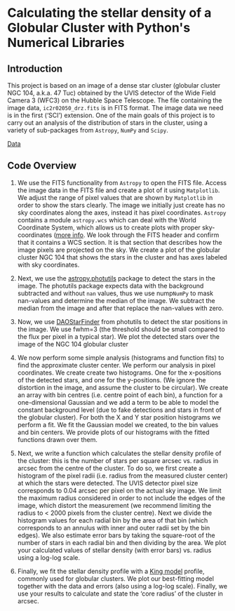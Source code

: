 # Calculating the stellar density of a Globular Cluster with Python's Numerical Libraries

## Introduction

This project is based on an image of a dense star cluster (globular cluster NGC 104, a.k.a. 47 Tuc) obtained by the UVIS detector of the Wide Field Camera 3 (WFC3) on the Hubble Space Telescope. The file containing the image data, `ic2r02050_drz.fits` is in FITS format. The image data we need is in the first (‘SCI’) extension. One of the main goals of this project is to carry out an analysis of the distribution of stars in the cluster, using a variety of sub-packages from `Astropy`, `NumPy` and `Scipy`.

[Data](https://drive.google.com/file/d/11UnLbm49pU8bNdL_FicelwxlQ1TvOVM_/view?usp=sharing)

## Code Overview

1. We use the FITS functionality from `Astropy` to open the FITS file. Access the image data in the FITS file and create a plot of it using `Matplotlib`. We   adjust the range of pixel values that are shown by `Matplotlib` in order to show the stars clearly.  The image we initially just create has no sky coordinates along the axes, instead it has pixel coordinates. `Astropy` contains a module `astropy.wcs` which can deal with the World Coordinate System, which allows us to create plots with proper sky-coordinates ([more info](https://docs.astropy.org/en/stable/wcs/index.html). We look through the FITS header and confirm that it contains a WCS section. It is that section that describes how the image pixels are projected on the sky. We create a plot of the globular cluster NGC 104 that shows the stars in the cluster and has axes labeled with sky coordinates. 

2. Next, we use the [astropy.photutils](https://photutils.readthedocs.io/en/stable/) package to detect the stars in the image. The photutils package expects data with the background subtracted and without ```nan``` values, thus we use nump`NumPy` to mask nan-values and determine the median of the image. We subtract the median from the image and after that replace the nan-values with zero. 

3. Now, we use [DAOStarFinder](https://photutils.readthedocs.io/en/stable/api/photutils.detection.DAOStarFinder.html) from photutils to detect the star positions in the image. We use fwhm=3 (the threshold should be small compared to the flux per pixel in a typical star). We plot the detected stars over the image of the NGC 104 globular cluster 

4. We now perform some simple analysis (histograms and function fits) to find the approximate cluster center. We perform our analysis in pixel coordinates. We create create two histograms. One for the x-positions of the detected stars, and one for the y-positions. (We ignore the distortion in the image, and assume the cluster to be circular). We create an array with bin centres (i.e. centre point of each bin),  a function for a one-dimensional Gaussian and we add a term to be able to model the constant background level (due to fake detections and stars in front of the globular cluster). For both the X and Y star position histograms we perform a fit. We fit the Gaussian model we created, to the bin values and bin centers. We provide plots of our histograms with the fitted functions drawn over them.

5. Next, we write a function which calculates the stellar density profile of the cluster: this is the number of stars per square arcsec vs. radius in arcsec from the centre of the cluster. To do so, we first create a histogram of the pixel radii (i.e. radius from the measured cluster center) at which the stars were detected. The UVIS detector pixel size corresponds to 0.04 arcsec per pixel on the actual sky image. We limit the maximum radius considered in order to not include the edges of the image, which distort the measurement (we recommend limiting the radius to < 2000 pixels from the cluster centre). Next we divide the histogram values for each radial bin by the area of that bin (which corresponds to an annulus with inner and outer radii set by the bin edges). We also estimate error bars by taking the square-root of the number of stars in each radial bin and then dividing by the area. We plot your calculated values of stellar density (with error bars) vs. radius using a log-log scale.

6. Finally, we fit the stellar density profile with a [King model](https://ui.adsabs.harvard.edu/abs/1966AJ.....71...64K/abstract) profile, commonly used for globular clusters. We plot our best-fitting model together with the data and errors (also using a log-log scale). Finally, we use your results to calculate and state the ‘core radius’ of the cluster in arcsec.
